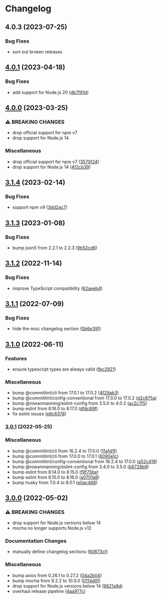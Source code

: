 # Changelog

## 4.0.3 (2023-07-25)


### Bug Fixes

* sort out broken releases

## [4.0.1](https://github.com/rowanmanning/require-header/compare/v4.0.0...v4.0.1) (2023-04-18)


### Bug Fixes

* add support for Node.js 20 ([db7f91d](https://github.com/rowanmanning/require-header/commit/db7f91ddcea8cf92af9449018a870f1bccf620e4))

## [4.0.0](https://github.com/rowanmanning/require-header/compare/v3.1.4...v4.0.0) (2023-03-25)


### ⚠ BREAKING CHANGES

* drop official support for npm v7
* drop support for Node.js 14

### Miscellaneous

* drop official support for npm v7 ([3570f24](https://github.com/rowanmanning/require-header/commit/3570f245a9ff3801c55e2b61a76fe33bd62515d0))
* drop support for Node.js 14 ([4f2cb39](https://github.com/rowanmanning/require-header/commit/4f2cb399932fe54f4870b3f430ea1c607beeb944))

## [3.1.4](https://github.com/rowanmanning/require-header/compare/v3.1.3...v3.1.4) (2023-02-14)


### Bug Fixes

* support npm v9 ([3dd2ac7](https://github.com/rowanmanning/require-header/commit/3dd2ac73352074d828ca85d27ed4c340a601e95d))

## [3.1.3](https://github.com/rowanmanning/require-header/compare/v3.1.2...v3.1.3) (2023-01-08)


### Bug Fixes

* bump json5 from 2.2.1 to 2.2.3 ([9b52cd6](https://github.com/rowanmanning/require-header/commit/9b52cd68e26e695fa2646b481610a35053b0ee87))

## [3.1.2](https://github.com/rowanmanning/require-header/compare/v3.1.1...v3.1.2) (2022-11-14)


### Bug Fixes

* improve TypeScript compatibility ([62aeeb4](https://github.com/rowanmanning/require-header/commit/62aeeb47b715da662ea237f2e19df03699e719a5))

## [3.1.1](https://github.com/rowanmanning/require-header/compare/v3.1.0...v3.1.1) (2022-07-09)


### Bug Fixes

* hide the misc changelog section ([0b6e391](https://github.com/rowanmanning/require-header/commit/0b6e391943d728bbf968c9f26c0fc9e0b8dce42e))

## [3.1.0](https://github.com/rowanmanning/require-header/compare/v3.0.1...v3.1.0) (2022-06-11)


### Features

* ensure typescript types are always valid ([fbc2921](https://github.com/rowanmanning/require-header/commit/fbc2921744f0dc414e3119b203e569cc173f3cae))


### Miscellaneous

* bump @commitlint/cli from 17.0.1 to 17.0.2 ([4f29ab3](https://github.com/rowanmanning/require-header/commit/4f29ab37f6a35fa424e8b6ba87f0fc7dbfbf4289))
* bump @commitlint/config-conventional from 17.0.0 to 17.0.2 ([d2c875a](https://github.com/rowanmanning/require-header/commit/d2c875ac26bdebf7256c392bbe59c5d0fdbf4111))
* bump @rowanmanning/eslint-config from 3.5.0 to 4.0.2 ([ac2c7f5](https://github.com/rowanmanning/require-header/commit/ac2c7f5606d309a1c3eceb69e540982b1678c5ea))
* bump eslint from 8.16.0 to 8.17.0 ([dfdc69f](https://github.com/rowanmanning/require-header/commit/dfdc69f07c4d00b5254defcb296c4cd0fa511d19))
* fix eslint issues ([e8c6378](https://github.com/rowanmanning/require-header/commit/e8c6378672e60edf13c7bfc6310f1a291fdd56c6))

### [3.0.1](https://github.com/rowanmanning/require-header/compare/v3.0.0...v3.0.1) (2022-05-25)


### Miscellaneous

* bump @commitlint/cli from 16.2.4 to 17.0.0 ([11a1d1f](https://github.com/rowanmanning/require-header/commit/11a1d1ff56663e2a26cdeb6965001fc28c9f9817))
* bump @commitlint/cli from 17.0.0 to 17.0.1 ([6090e1c](https://github.com/rowanmanning/require-header/commit/6090e1c8657534fe705fbf0fb8779772f5993a76))
* bump @commitlint/config-conventional from 16.2.4 to 17.0.0 ([a52c419](https://github.com/rowanmanning/require-header/commit/a52c4192c6ee008298f95d7555616b3c086d9fce))
* bump @rowanmanning/eslint-config from 3.4.0 to 3.5.0 ([b6728b9](https://github.com/rowanmanning/require-header/commit/b6728b982fe719dd7433a41c08b35a6becb01a9b))
* bump eslint from 8.14.0 to 8.15.0 ([f9f75be](https://github.com/rowanmanning/require-header/commit/f9f75be744bc8eb34fede0196ec3a4b1f2d3fa58))
* bump eslint from 8.15.0 to 8.16.0 ([a0701a8](https://github.com/rowanmanning/require-header/commit/a0701a86e3623b92a13d1e5c190bb699939cc169))
* bump husky from 7.0.4 to 8.0.1 ([e0ac468](https://github.com/rowanmanning/require-header/commit/e0ac468dc6a46fa350e54044ad3e374463a78333))

## [3.0.0](https://github.com/rowanmanning/require-header/compare/v2.1.0...v3.0.0) (2022-05-02)


### ⚠ BREAKING CHANGES

* drop support for Node.js versions below 14
* mocha no longer supports Node.js v12

### Documentation Changes

* manually define changelog sections ([60673cf](https://github.com/rowanmanning/require-header/commit/60673cf43615d7e682fe5534adeb111e79ded505))


### Miscellaneous

* bump axios from 0.26.1 to 0.27.2 ([04a2b04](https://github.com/rowanmanning/require-header/commit/04a2b04b441ef0b7f4c66cb1f4aea200203b140f))
* bump mocha from 9.2.2 to 10.0.0 ([0114d0f](https://github.com/rowanmanning/require-header/commit/0114d0fb74a919888db66e2aacec7a45c2bd72a7))
* drop support for Node.js versions below 14 ([9821a9d](https://github.com/rowanmanning/require-header/commit/9821a9d7da1351dba4210ec713ddc81643941475))
* overhaul release pipeline ([4aa977c](https://github.com/rowanmanning/require-header/commit/4aa977c5af8b4855d6199abbec43b28f6085e277))
